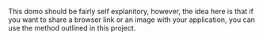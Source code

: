This domo should be fairly self explanitory, however, the idea here is that if you want to share a browser link or an image with your application, you can use the method outlined in this project.

